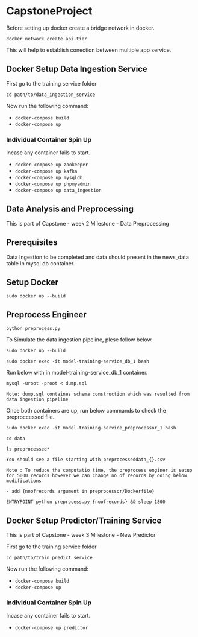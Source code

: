 # CapstoneProject

Before setting up docker create a bridge network in docker.

`docker network create api-tier`

This will help to establish conection between multiple app service.

## Docker Setup Data Ingestion Service

First go to the training service folder

`cd path/to/data_ingestion_service`

Now run the following command:

* `docker-compose build`
* `docker-compose up`

### Individual Container Spin Up

Incase any container fails to start.

* `docker-compose up zookeeper`
* `docker-compose up kafka`
* `docker-compose up mysqldb`
* `docker-compose up phpmyadmin`
* `docker-compose up data_ingestion`


## Data Analysis and Preprocessing

This is part of Capstone - week 2 Milestone - Data Preprocessing

## Prerequisites
Data Ingestion to be completed and data should present in the news_data table in mysql db container.

## Setup Docker
`sudo docker up --build`

## Preprocess Engineer
`python preprocess.py`

To Simulate the data ingestion pipeline, plese follow below.

`sudo docker up --build`

`sudo docker exec -it model-training-service_db_1 bash`

Run below with in model-training-service_db_1 container.

`mysql -uroot -proot < dump.sql`

`Note: dump.sql containes schema construction which was resulted from data ingestion pipeline`

Once both containers are up, run below commands to check the preproccessed file.

`sudo docker exec -it model-training-service_preprocessor_1 bash`

`cd data`

`ls preprocessed*`

`You should see a file starting with preprocesseddata_{}.csv`

`Note : To reduce the computatio time, the preprocess enginer is setup for 5000 records however we can change no of records by doing below modifications`

`- add {noofrecords argument in preprocessor/Dockerfile}`

`ENTRYPOINT python preprocess.py {noofrecords} && sleep 1800`


## Docker Setup Predictor/Training Service

This is part of Capstone - week 3 Milestone - New Predictor 

First go to the training service folder

`cd path/to/train_predict_service`

Now run the following command:

* `docker-compose build`
* `docker-compose up`

### Individual Container Spin Up

Incase any container fails to start.

* `docker-compose up predictor`


